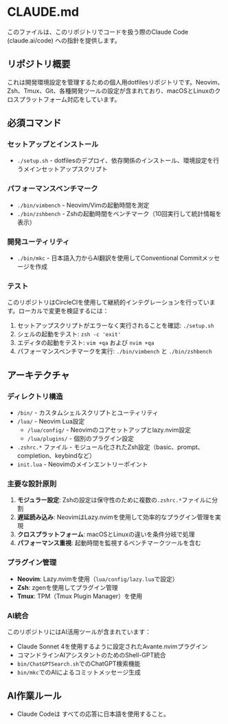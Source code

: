 # CLAUDE.md

このファイルは、このリポジトリでコードを扱う際のClaude Code (claude.ai/code) への指針を提供します。

## リポジトリ概要

これは開発環境設定を管理するための個人用dotfilesリポジトリです。Neovim、Zsh、Tmux、Git、各種開発ツールの設定が含まれており、macOSとLinuxのクロスプラットフォーム対応をしています。

## 必須コマンド

### セットアップとインストール
- `./setup.sh` - dotfilesのデプロイ、依存関係のインストール、環境設定を行うメインセットアップスクリプト

### パフォーマンスベンチマーク
- `./bin/vimbench` - Neovim/Vimの起動時間を測定
- `./bin/zshbench` - Zshの起動時間をベンチマーク（10回実行して統計情報を表示）

### 開発ユーティリティ
- `./bin/mkc` - 日本語入力からAI翻訳を使用してConventional Commitメッセージを作成

### テスト
このリポジトリはCircleCIを使用して継続的インテグレーションを行っています。ローカルで変更を検証するには：
1. セットアップスクリプトがエラーなく実行されることを確認: `./setup.sh`
2. シェルの起動をテスト: `zsh -c 'exit'`
3. エディタの起動をテスト: `vim +qa` および `nvim +qa`
4. パフォーマンスベンチマークを実行: `./bin/vimbench` と `./bin/zshbench`

## アーキテクチャ

### ディレクトリ構造
- `/bin/` - カスタムシェルスクリプトとユーティリティ
- `/lua/` - Neovim Lua設定
  - `/lua/config/` - Neovimのコアセットアップとlazy.nvim設定
  - `/lua/plugins/` - 個別のプラグイン設定
- `.zshrc.*` ファイル - モジュール化されたZsh設定（basic、prompt、completion、keybindなど）
- `init.lua` - Neovimのメインエントリーポイント

### 主要な設計原則
1. **モジュラー設定**: Zshの設定は保守性のために複数の`.zshrc.*`ファイルに分割
2. **遅延読み込み**: NeovimはLazy.nvimを使用して効率的なプラグイン管理を実現
3. **クロスプラットフォーム**: macOSとLinuxの違いを条件分岐で処理
4. **パフォーマンス重視**: 起動時間を監視するベンチマークツールを含む

### プラグイン管理
- **Neovim**: Lazy.nvimを使用（`lua/config/lazy.lua`で設定）
- **Zsh**: zgenを使用してプラグイン管理
- **Tmux**: TPM（Tmux Plugin Manager）を使用

### AI統合
このリポジトリにはAI活用ツールが含まれています：
- Claude Sonnet 4を使用するように設定されたAvante.nvimプラグイン
- コマンドラインAIアシスタントのためのShell-GPT統合
- `bin/ChatGPTSearch.sh`でのChatGPT検索機能
- `bin/mkc`でのAIによるコミットメッセージ生成

## AI作業ルール
- Claude Codeは すべての応答に日本語を使用すること。

